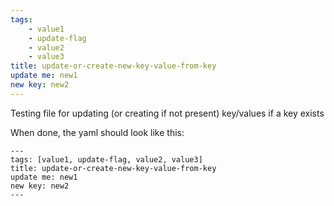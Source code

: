 ```yaml
---
tags:
    - value1
    - update-flag
    - value2
    - value3
title: update-or-create-new-key-value-from-key
update me: new1
new key: new2
---
```

Testing file for updating (or creating if not present) key/values if a key exists

When done, the yaml should look like this:
```
---
tags: [value1, update-flag, value2, value3]
title: update-or-create-new-key-value-from-key
update me: new1
new key: new2
---
```